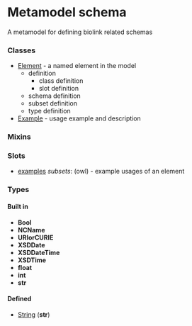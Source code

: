 # Metamodel schema


A metamodel for defining biolink related schemas

### Classes

 * [Element](Element.md) - a named element in the model
    * definition
       * class definition
       * slot definition
    * schema definition
    * subset definition
    * type definition
 * [Example](Example.md) - usage example and description
### Mixins

### Slots

 * [examples](examples.md) *subsets*: (owl) - example usages of an element
### Types

#### Built in

 * **Bool**
 * **NCName**
 * **URIorCURIE**
 * **XSDDate**
 * **XSDDateTime**
 * **XSDTime**
 * **float**
 * **int**
 * **str**
#### Defined

 * [String](String.md)  (**str**) 
